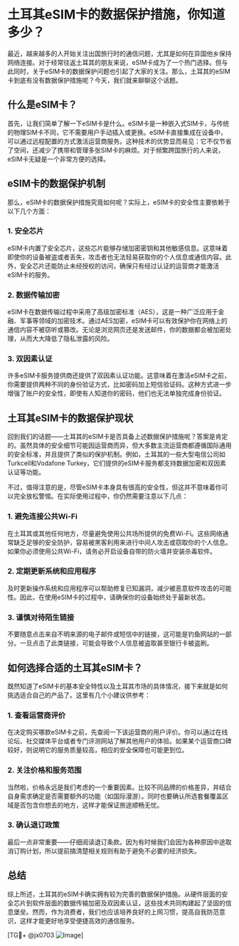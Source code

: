 # 土耳其eSIM卡的数据保护措施，你知道多少？

最近，越来越多的人开始关注出国旅行时的通信问题，尤其是如何在异国他乡保持网络连接。对于经常往返土耳其的朋友来说，eSIM卡成为了一个热门选择。但与此同时，关于eSIM卡的数据保护问题也引起了大家的关注。那么，土耳其的eSIM卡到底有没有数据保护措施呢？今天，我们就来聊聊这个话题。

## 什么是eSIM卡？

首先，让我们简单了解一下eSIM卡是什么。eSIM卡是一种嵌入式SIM卡，与传统的物理SIM卡不同，它不需要用户手动插入或更换。eSIM卡直接集成在设备中，可以通过远程配置的方式激活运营商服务。这种技术的优势显而易见：它不仅节省了空间，还减少了携带和管理多张SIM卡的麻烦。对于频繁跨国旅行的人来说，eSIM卡无疑是一个非常方便的选择。

## eSIM卡的数据保护机制

那么，eSIM卡的数据保护措施究竟如何呢？实际上，eSIM卡的安全性主要依赖于以下几个方面：

### 1. 安全芯片

eSIM卡内置了安全芯片，这些芯片能够存储加密密钥和其他敏感信息。这意味着即使你的设备被盗或者丢失，攻击者也无法轻易获取你的个人信息或通信内容。此外，安全芯片还能防止未经授权的访问，确保只有经过认证的运营商才能激活eSIM卡的服务。

### 2. 数据传输加密

eSIM卡在数据传输过程中采用了高级加密标准（AES），这是一种广泛应用于金融、军事等领域的加密技术。通过AES加密，eSIM卡可以有效保护你在网络上的通信内容不被窃听或篡改。无论是浏览网页还是发送邮件，你的数据都会被加密处理，从而大大降低了隐私泄露的风险。

### 3. 双因素认证

许多eSIM卡服务提供商还提供了双因素认证功能。这意味着在激活eSIM卡之前，你需要提供两种不同的身份验证方式，比如密码加上短信验证码。这种方式进一步增强了账户的安全性，即使有人知道你的密码，他们也无法单独完成身份验证。

## 土耳其eSIM卡的数据保护现状

回到我们的话题——土耳其的eSIM卡是否具备上述数据保护措施呢？答案是肯定的。虽然具体的安全细节可能因运营商而异，但大多数主流运营商都遵循国际通用的安全标准，并且提供了类似的保护机制。例如，土耳其的一些大型电信公司如Turkcell和Vodafone Turkey，它们提供的eSIM卡服务都支持数据加密和双因素认证等功能。

不过，值得注意的是，尽管eSIM卡本身具有很高的安全性，但这并不意味着你可以完全放松警惕。在实际使用过程中，你仍然需要注意以下几点：

### 1. 避免连接公共Wi-Fi

在土耳其或其他任何地方，尽量避免使用公共场所提供的免费Wi-Fi。这些网络通常缺乏足够的安全防护，容易被黑客利用来进行中间人攻击或窃取你的个人信息。如果你必须使用公共Wi-Fi，请务必开启设备自带的防火墙并安装杀毒软件。

### 2. 定期更新系统和应用程序

及时更新操作系统和应用程序可以帮助修复已知漏洞，减少被恶意软件攻击的可能性。因此，在使用eSIM卡的过程中，请确保你的设备始终处于最新状态。

### 3. 谨慎对待陌生链接

不要随意点击来自不明来源的电子邮件或短信中的链接，这可能是钓鱼网站的一部分。一旦点击了此类链接，可能会导致个人信息被盗取甚至银行卡被盗刷。

## 如何选择合适的土耳其eSIM卡？

既然知道了eSIM卡的基本安全特性以及土耳其市场的具体情况，接下来就是如何挑选适合自己的产品了。这里有几个小建议供参考：

### 1. 查看运营商评价

在决定购买哪款eSIM卡之前，先查阅一下该运营商的用户评价。你可以通过在线论坛、社交媒体平台或者专门评测网站了解其他用户的体验。如果某个运营商口碑较好，则说明它的服务质量较高，相应的安全保障也可能更到位。

### 2. 关注价格和服务范围

当然啦，价格永远是我们考虑的一个重要因素。比较不同品牌的价格差异，并结合自身需求确定是否需要额外的功能（如国际漫游）。同时也要确认所选套餐覆盖区域是否包含你想去的地方，这样才能保证旅途顺畅无忧。

### 3. 确认退订政策

最后一点非常重要——仔细阅读退订条款。因为有时候我们会因为各种原因中途取消订购计划，所以提前搞清楚相关规则有助于避免不必要的经济损失。

## 总结

综上所述，土耳其的eSIM卡确实拥有较为完善的数据保护措施。从硬件层面的安全芯片到软件层面的数据传输加密及双因素认证，这些技术共同构建起了坚固的信息堡垒。然而，作为消费者，我们也应该培养良好的上网习惯，提高自我防范意识，这样才能更好地享受便捷高效的通信服务。

[TG💪+ @jx0703 ![Image](https://github.com/user-attachments/assets/dbca1d08-cadb-493c-b0ec-ad6f7a83f270)]